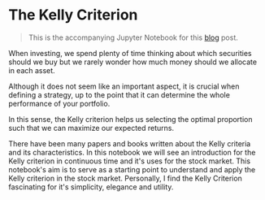 # The Kelly Criterion

> This is the accompanying Jupyter Notebook for this [blog](https://blog.karanchawla.me/2020/10/21/the-kelly-criterion-part-2) post.

When investing, we spend plenty of time thinking about which securities should we buy but we rarely wonder how much money should we allocate in each asset.

Although it does not seem like an important aspect, it is crucial when defining a strategy, up to the point that it can determine the whole performance of your portfolio.

In this sense, the Kelly criterion helps us selecting the optimal proportion such that we can maximize our expected returns.

There have been many papers and books written about the Kelly criteria and its characteristics. In this notebook we will see an introduction for the Kelly criterion in continuous time and it's uses for the stock market. This notebook's aim is to serve as a starting point to understand and apply the Kelly criterion in the stock market. Personally, I find the Kelly Criterion fascinating for it's simplicity, elegance and utility.
